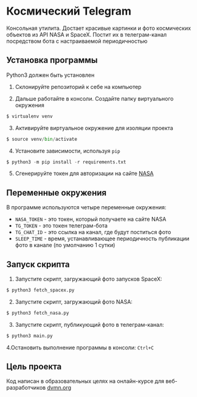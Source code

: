 # Космический Telegram 
Консольная утилита. Достает красивые картинки и фото космических объектов из API NASA и SpaceX. Постит их в телеграм-канал посредством бота с настраиваемой периодичностью

## Установка программы
Python3 должен быть установлен
1. Склонируйте репозиторий к себе на компьютер

2. Дальше работайте в консоли. Cоздайте папку виртуального окружения
```python
$ virtualenv venv
```
3. Активируйте виртуальное окружение для изоляции проекта
```python
$ source venv/bin/activate
```
4. Установите зависимости, используя `pip`
```python
$ python3 -m pip install -r requirements.txt
```
5. Сгенерируйте токен для авторизации на сайте [NASA](https://api.nasa.gov/)

## Переменные окружения
В программе используются четыре переменные окружения:
- `NASA_TOKEN` - это токен, который получаете на сайте NASA
- `TG_TOKEN` - это токен телеграм-бота
- `TG_CHAT_ID` - это ссылка на канал, где будут поститься фото
- `SLEEP_TIME` - время, устанавливающее периодичность публикации фото в канале (по умолчанию 1 сутки)

## Запуск скрипта
1. Запустите скрипт, загружающий фото запусков SpaceX:
```python
$ python3 fetch_spacex.py
```
2. Запустите скрипт, загружающий фото NASA:
```python
$ python3 fetch_nasa.py
```
3. Запустите скрипт, публикующий фото в телеграм-канал:
```python
$ python3 main.py
```
4.Остановить выполнение программы в консоли: `Ctrl+C`

## Цель проекта
Код написан в образовательных целях на онлайн-курсе для веб-разработчиков [dvmn.org](http://dvmn.org/)
